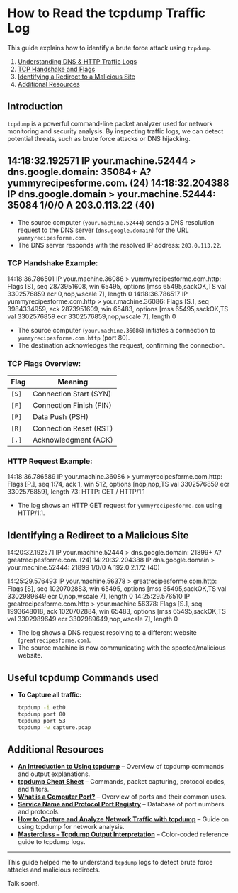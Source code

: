 # How to Read the tcpdump Traffic Log

This guide explains how to identify a brute force attack using `tcpdump`.
1. [Understanding DNS & HTTP Traffic Logs](#understanding-dns--http-traffic-logs)
2. [TCP Handshake and Flags](#tcp-handshake-and-flags)
3. [Identifying a Redirect to a Malicious Site](#identifying-a-redirect-to-a-malicious-site)
4. [Additional Resources](#additional-resources)

## Introduction
`tcpdump` is a powerful command-line packet analyzer used for network monitoring and security analysis. By inspecting traffic logs, we can detect potential threats, such as brute force attacks or DNS hijacking.

14:18:32.192571 IP your.machine.52444 > dns.google.domain: 35084+ A? yummyrecipesforme.com. (24) 14:18:32.204388 IP dns.google.domain > your.machine.52444: 35084 1/0/0 A 203.0.113.22 (40)
---
- The source computer (`your.machine.52444`) sends a DNS resolution request to the DNS server (`dns.google.domain`) for the URL `yummyrecipesforme.com`.
- The DNS server responds with the resolved IP address: `203.0.113.22`.

### TCP Handshake Example:
14:18:36.786501 IP your.machine.36086 > yummyrecipesforme.com.http: Flags [S], seq 2873951608, win 65495, options [mss 65495,sackOK,TS val 3302576859 ecr 0,nop,wscale 7], length 0 14:18:36.786517 IP yummyrecipesforme.com.http > your.machine.36086: Flags [S.], seq 3984334959, ack 2873951609, win 65483, options [mss 65495,sackOK,TS val 3302576859 ecr 3302576859,nop,wscale 7], length 0


- The source computer (`your.machine.36086`) initiates a connection to `yummyrecipesforme.com.http` (port 80).
- The destination acknowledges the request, confirming the connection.

### TCP Flags Overview:
| Flag  | Meaning |
|--------|---------|
| `[S]`  | Connection Start (SYN) |
| `[F]`  | Connection Finish (FIN) |
| `[P]`  | Data Push (PSH) |
| `[R]`  | Connection Reset (RST) |
| `[.]`  | Acknowledgment (ACK) |

### HTTP Request Example:
14:18:36.786589 IP your.machine.36086 > yummyrecipesforme.com.http: Flags [P.], seq 1:74, ack 1, win 512, options [nop,nop,TS val 3302576859 ecr 3302576859], length 73: HTTP: GET / HTTP/1.1


- The log shows an HTTP GET request for `yummyrecipesforme.com` using HTTP/1.1.

## Identifying a Redirect to a Malicious Site

14:20:32.192571 IP your.machine.52444 > dns.google.domain: 21899+ A? greatrecipesforme.com. (24) 14:20:32.204388 IP dns.google.domain > your.machine.52444: 21899 1/0/0 A 192.0.2.172 (40)

14:25:29.576493 IP your.machine.56378 > greatrecipesforme.com.http: Flags [S], seq 1020702883, win 65495, options [mss 65495,sackOK,TS val 3302989649 ecr 0,nop,wscale 7], length 0 14:25:29.576510 IP greatrecipesforme.com.http > your.machine.56378: Flags [S.], seq 1993648018, ack 1020702884, win 65483, options [mss 65495,sackOK,TS val 3302989649 ecr 3302989649,nop,wscale 7], length 0


- The log shows a DNS request resolving to a different website (`greatrecipesforme.com`).
- The source machine is now communicating with the spoofed/malicious website.

## Useful tcpdump Commands used

- **To Capture all traffic:**  
  ```sh
  tcpdump -i eth0
  tcpdump port 80
  tcpdump port 53
  tcpdump -w capture.pcap


## Additional Resources
- **[An Introduction to Using tcpdump](https://opensource.com/article/18/10/introduction-tcpdump)** – Overview of tcpdump commands and output explanations.
- **[tcpdump Cheat Sheet](https://www.comparitech.com/net-admin/tcpdump-cheat-sheet/)** – Commands, packet capturing, protocol codes, and filters.
- **[What is a Computer Port?](https://www.cloudflare.com/learning/network-layer/what-is-a-computer-port/)** – Overview of ports and their common uses.
- **[Service Name and Protocol Port Registry](https://www.iana.org/assignments/service-names-port-numbers/service-names-port-numbers.xhtml)** – Database of port numbers and protocols.
- **[How to Capture and Analyze Network Traffic with tcpdump](https://geekflare.com/tcpdump-examples/)** – Guide on using tcpdump for network analysis.
- **[Masterclass – Tcpdump Output Interpretation](https://packetpushers.net/masterclass-tcpdump-interpreting-output/)** – Color-coded reference guide to tcpdump logs.

---

This guide helped me to understand `tcpdump` logs to detect brute force attacks and malicious redirects. 

Talk soon!.




